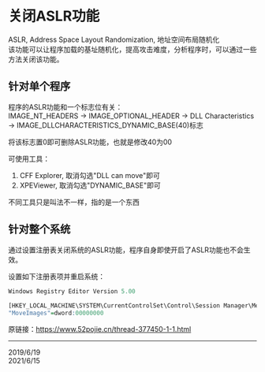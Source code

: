 # 关闭ASLR功能

ASLR, Address Space Layout Randomization, 地址空间布局随机化  
该功能可以让程序加载的基址随机化，提高攻击难度，分析程序时，可以通过一些方法关闭该功能。  

## 针对单个程序
程序的ASLR功能和一个标志位有关：  
IMAGE_NT_HEADERS -> IMAGE_OPTIONAL_HEADER -> DLL Characteristics -> IMAGE_DLLCHARACTERISTICS_DYNAMIC_BASE(40)标志  

将该标志置0即可删除ASLR功能，也就是修改40为00  

可使用工具：  
1. CFF Explorer, 取消勾选"DLL can move"即可
2. XPEViewer, 取消勾选"DYNAMIC_BASE"即可

不同工具只是叫法不一样，指的是一个东西  


## 针对整个系统
通过设置注册表关闭系统的ASLR功能，程序自身即使开启了ASLR功能也不会生效。  

设置如下注册表项并重启系统：  
```r
Windows Registry Editor Version 5.00
 
[HKEY_LOCAL_MACHINE\SYSTEM\CurrentControlSet\Control\Session Manager\Memory Management]
"MoveImages"=dword:00000000
```

原链接：https://www.52pojie.cn/thread-377450-1-1.html  


---
2019/6/19  
2021/6/15  
